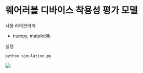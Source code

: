 # 웨어러블 디바이스 착용성 평가 모델
 
사용 라이브러리
- numpy, matplotlib

실행
```
python simulation.py
```

![](https://i.imgur.com/VLFNxsb.png)
